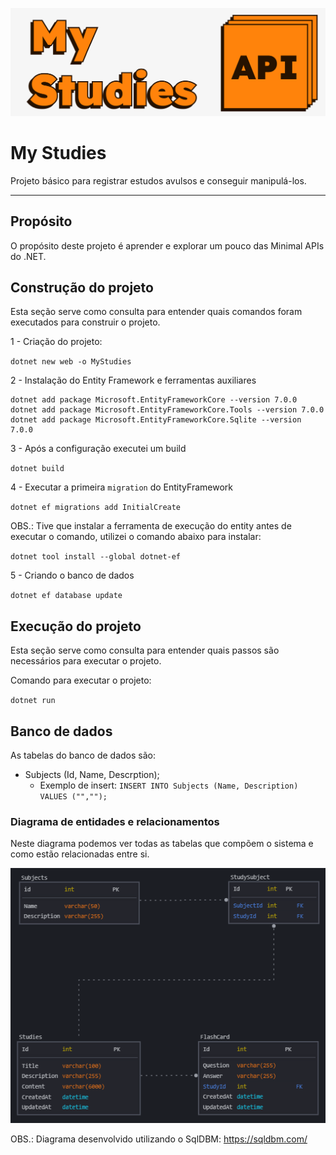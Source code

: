 ![capa do projeto](/repository-cover.png)

# My Studies
Projeto básico para registrar estudos avulsos e conseguir manipulá-los.

---

## Propósito

O propósito deste projeto é aprender e explorar um pouco das Minimal APIs do .NET.


## Construção do projeto

Esta seção serve como consulta para entender quais comandos foram executados para construir o projeto.


1 - Criação do projeto:
   
`dotnet new web -o MyStudies`

2 - Instalação do Entity Framework e ferramentas auxiliares

```
dotnet add package Microsoft.EntityFrameworkCore --version 7.0.0
dotnet add package Microsoft.EntityFrameworkCore.Tools --version 7.0.0
dotnet add package Microsoft.EntityFrameworkCore.Sqlite --version 7.0.0
```


3 -  Após a configuração executei um build

`dotnet build`

4 - Executar a primeira `migration` do EntityFramework

`dotnet ef migrations add InitialCreate`

OBS.: Tive que instalar a ferramenta de execução do entity antes de executar o comando, utilizei o comando abaixo para instalar:

`dotnet tool install --global dotnet-ef`

5 - Criando o banco de dados

`dotnet ef database update`

## Execução do projeto

Esta seção serve como consulta para entender quais passos são necessários para executar o projeto.


Comando para executar o projeto:

`dotnet run`


## Banco de dados

As tabelas do banco de dados são:

- Subjects (Id, Name, Descrption);
  - Exemplo de insert: `INSERT INTO Subjects (Name, Description) VALUES ("","");`

### Diagrama de entidades e relacionamentos

Neste diagrama podemos ver todas as tabelas que compõem o sistema e como estão relacionadas entre si.

![alt text](image.png)

OBS.: Diagrama desenvolvido utilizando o SqlDBM: https://sqldbm.com/